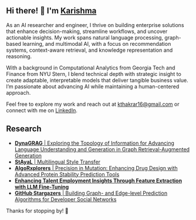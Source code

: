## Hi there! 👋 I'm [Karishma](https://karishmathakrar.com)

<!--
**karishmathakrar/karishmathakrar** is a ✨ _special_ ✨ repository because its `README.md` (this file) appears on your GitHub profile.

Here are some ideas to get you started:

- 🔭 I’m currently working on ...
- 🌱 I’m currently learning ...
- 👯 I’m looking to collaborate on ...
- 🤔 I’m looking for help with ...
- 💬 Ask me about ...
- 📫 How to reach me: ...
- 😄 Pronouns: ...
- ⚡ Fun fact: ...
-->

As an AI researcher and engineer, I thrive on building enterprise solutions that enhance decision-making, streamline workflows, and uncover actionable insights. My work spans natural language processing, graph-based learning, and multimodal AI, with a focus on recommendation systems, context-aware retrieval, and knowledge representation and reasoning.

With a background in Computational Analytics from Georgia Tech and Finance from NYU Stern, I blend technical depth with strategic insight to create adaptable, interpretable models that deliver tangible business value. I’m passionate about advancing AI while maintaining a human-centered approach.

Feel free to explore my work and reach out at [kthakrar16@gmail.com](kthakrar16@gmail.com) or connect with me on [LinkedIn](https://www.linkedin.com/).

## Research

- [**DynaGRAG** | Exploring the Topology of Information for Advancing Language Understanding and Generation in Graph Retrieval-Augmented Generation](arxiv.org/abs/2412.18644)
- [**StAyaL** | Multilingual Style Transfer](arxiv.org/abs/2501.11639)
- [**AlgoRxplorers** | Precision in Mutation: Enhancing Drug Design with Advanced Protein Stability Prediction Tools](arxiv.org/abs/2501.07014)
- [**Enhancing Talent Employment Insights Through Feature Extraction with LLM Fine-Tuning**](arxiv.org/abs/2501.07663)
- [**GitHub Stargazers** | Building Graph- and Edge-level Prediction Algorithms for Developer Social Networks](arxiv.org/abs/2502.00058)

Thanks for stopping by! 🚀
